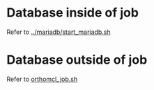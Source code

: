# Database inside of job
Refer to [../mariadb/start_mariadb.sh](../mariadb/start_mariadb.sh)

# Database outside of job
Refer to [orthomcl_job.sh](orthomcl_job.sh)
